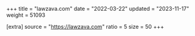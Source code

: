+++
title = "lawzava.com"
date = "2022-03-22"
updated = "2023-11-17"
weight = 51093

[extra]
source = "https://lawzava.com"
ratio = 5
size = 50
+++
